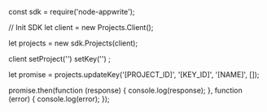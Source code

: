 const sdk = require('node-appwrite');

// Init SDK
let client = new Projects.Client();

let projects = new sdk.Projects(client);

client
    setProject('')
    setKey('')
;

let promise = projects.updateKey('[PROJECT_ID]', '[KEY_ID]', '[NAME]', []);

promise.then(function (response) {
    console.log(response);
}, function (error) {
    console.log(error);
});